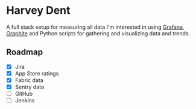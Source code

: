 # Harvey Dent

A full stack setup for measuring all data I'm interested in using [Grafana][grafana], [Graphite][graphite] and Python scripts for gathering and visualizing data and trends.

## Roadmap

- [x] Jira
- [x] App Store ratings
- [x] Fabric data
- [x] Sentry data
- [ ] GitHub
- [ ] Jenkins

[grafana]: https://grafana.com/
[graphite]: https://graphiteapp.org/